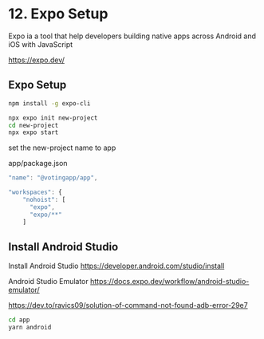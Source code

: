 # 12. Expo Setup

Expo ia a tool that help developers building native apps across Android and iOS with JavaScript

https://expo.dev/

## Expo Setup
```bash
npm install -g expo-cli
```
```bash
npx expo init new-project
cd new-project
npx expo start
```
set the new-project name to app

app/package.json
```typescript
"name": "@votingapp/app",
```

```typescript
"workspaces": {
    "nohoist": [
      "expo",
      "expo/**"
    ]
```

## Install Android Studio
Install Android Studio
https://developer.android.com/studio/install


Android Studio Emulator
https://docs.expo.dev/workflow/android-studio-emulator/

https://dev.to/ravics09/solution-of-command-not-found-adb-error-29e7


```bash
cd app
yarn android
```
